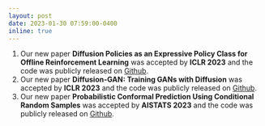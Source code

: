 ```yaml
---
layout: post
date: 2023-01-30 07:59:00-0400
inline: true
---
```


1. Our new paper **Diffusion Policies as an Expressive Policy Class for Offline Reinforcement Learning** was accepted by **ICLR 2023** and the code was publicly released on [Github](https://github.com/Zhendong-Wang/Diffusion-Policies-for-Offline-RL).  
2. Our new paper **Diffusion-GAN: Training GANs with Diffusion** was accepted by **ICLR 2023** and the code was publicly released on [Github](https://github.com/Zhendong-Wang/Diffusion-GAN). 
3. Our new paper **Probabilistic Conformal Prediction Using Conditional Random Samples** was accepted by **AISTATS 2023** and the code was publicly released on [Github](https://github.com/Zhendong-Wang/Probabilistic-Conformal-Prediction). 
